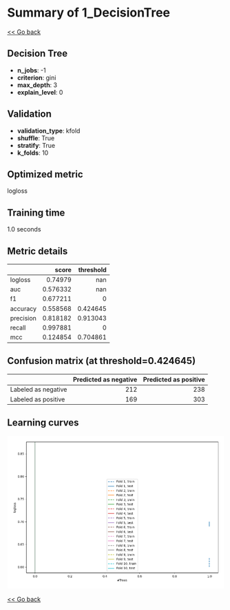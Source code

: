 # Summary of 1_DecisionTree

[<< Go back](../README.md)


## Decision Tree
- **n_jobs**: -1
- **criterion**: gini
- **max_depth**: 3
- **explain_level**: 0

## Validation
 - **validation_type**: kfold
 - **shuffle**: True
 - **stratify**: True
 - **k_folds**: 10

## Optimized metric
logloss

## Training time

1.0 seconds

## Metric details
|           |    score |   threshold |
|:----------|---------:|------------:|
| logloss   | 0.74979  |  nan        |
| auc       | 0.576332 |  nan        |
| f1        | 0.677211 |    0        |
| accuracy  | 0.558568 |    0.424645 |
| precision | 0.818182 |    0.913043 |
| recall    | 0.997881 |    0        |
| mcc       | 0.124854 |    0.704861 |


## Confusion matrix (at threshold=0.424645)
|                     |   Predicted as negative |   Predicted as positive |
|:--------------------|------------------------:|------------------------:|
| Labeled as negative |                     212 |                     238 |
| Labeled as positive |                     169 |                     303 |

## Learning curves
![Learning curves](learning_curves.png)

[<< Go back](../README.md)

